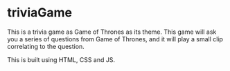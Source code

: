 # triviaGame

This is a trivia game as Game of Thrones as its theme. This game will ask you a series of questions from Game of Thrones, and it will play a small clip correlating to the question.

This is built using HTML, CSS and JS.
